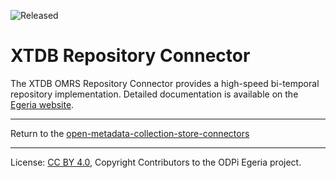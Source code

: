 <!-- SPDX-License-Identifier: CC-BY-4.0 -->
<!-- Copyright Contributors to the ODPi Egeria project. -->


![Released](../../../../../../images/egeria-content-status-released.png#pagewidth)

# XTDB Repository Connector

The XTDB OMRS Repository Connector provides a high-speed bi-temporal repository
implementation.  Detailed documentation is available on the [Egeria website](https://egeria-project.org/connectors/repository/xtdb/).




----
Return to the [open-metadata-collection-store-connectors](..)


----
License: [CC BY 4.0](https://creativecommons.org/licenses/by/4.0/),
Copyright Contributors to the ODPi Egeria project.
